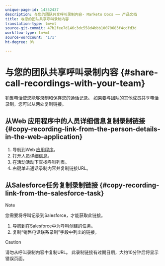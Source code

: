 ```yaml
---
unique-page-id: 14352437
description: 与您的团队共享呼叫录制内容- Marketo Docs —— 产品文档
title: 与您的团队共享呼叫录制内容
translation-type: tm+mt
source-git-commit: 47b2fee7d146c3dc558d4bbb10070683f4cdfd3d
workflow-type: tm+mt
source-wordcount: '171'
ht-degree: 0%

---
```



# 与您的团队共享呼叫录制内容 {#share-call-recordings-with-your-team}

销售电话使您能够录制和保存您的通话记录。 如果要与团队的其他成员共享电话录制，您可以从两处复制链接。

## 从Web 应用程序中的人员详细信息复制录制链接 {#copy-recording-link-from-the-person-details-in-the-web-application}

1. 导航到Web [应用程序](http://toutapp.com/login)。
1. 打开人员详细信息。
1. 在活动活动下查找呼叫列表。
1. 右键单击通话录制内容并复制链接URL。

## 从Salesforce任务复制录制链接 {#copy-recording-link-from-the-salesforce-task}

>[!NOTE]
>
>您需要将呼叫记录到Salesforce，才能获取此链接。

1. 导航到在Salesforce中为呼叫创建的任务。
1. 复制“销售电话联系录制”字段中列出的链接。

>[!CAUTION]
>
>请勿从呼叫录制内容中复制URL。 此录制链接有过期日期，大约10分钟后将显示错误页面。

